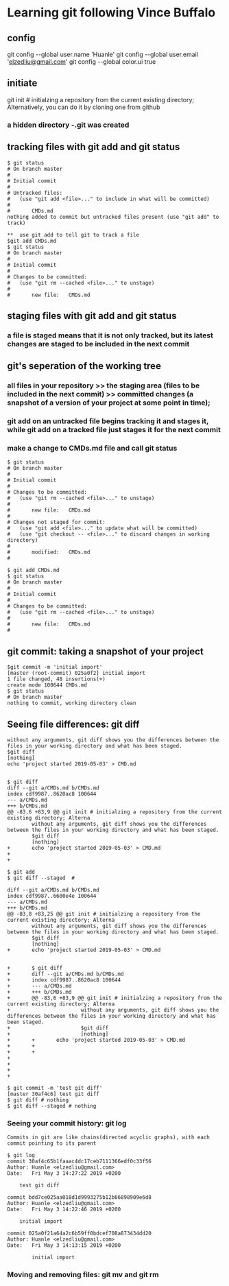 # Learning git following Vince Buffalo

## config
git config --global user.name 'Huanle'
git config --global user.email 'elzedliu@gmail.com'
git config --global color.ui true

## initiate 
git init # initialzing a repository from the current existing directory; Alternatively, you can do it by cloning one from github
### a hidden directory -.git was created

## tracking files with git add and git status
	$ git status
	# On branch master
	#
	# Initial commit
	#
	# Untracked files:
	#   (use "git add <file>..." to include in what will be committed)
	#
	#       CMDs.md
	nothing added to commit but untracked files present (use "git add" to track)
	
	**	use git add to tell git to track a file 
	$git add CMDs.md 
	$ git status
	# On branch master
	#
	# Initial commit
	#
	# Changes to be committed:
	#   (use "git rm --cached <file>..." to unstage)
	#
	#       new file:   CMDs.md
	
## staging files with git add and git status
### a file is staged means that it is not only tracked, but its latest changes are staged to be included in the next commit

## git's seperation of the working tree
### all files in your repository >> the staging area (files to be included in the next commit) >> committed changes (a snapshot of a version of your project at some point in time); 
### git add on an untracked file begins tracking  it and stages it, while git add on a tracked file just stages it for the next commit

### make a change to CMDs.md file and call git status
	$ git status
	# On branch master
	#
	# Initial commit
	#
	# Changes to be committed:
	#   (use "git rm --cached <file>..." to unstage)
	#
	#       new file:   CMDs.md
	#
	# Changes not staged for commit:
	#   (use "git add <file>..." to update what will be committed)
	#   (use "git checkout -- <file>..." to discard changes in working directory)
	#
	#       modified:   CMDs.md
	#
	
	$ git add CMDs.md
	$ git status
	# On branch master
	#
	# Initial commit
	#	
	# Changes to be committed:
	#   (use "git rm --cached <file>..." to unstage)
	#
	#       new file:   CMDs.md
	#

## git commit: taking a snapshot of your project
	$git commit -m 'initial import'
	[master (root-commit) 025a0f2] initial import
	1 file changed, 48 insertions(+)
	create mode 100644 CMDs.md
	$ git status
	# On branch master
	nothing to commit, working directory clean
	
## Seeing file differences: git diff
	without any arguments, git diff shows you the differences between the files in your working directory and what has been staged.
	$git diff
	[nothing]
	echo 'project started 2019-05-03' > CMD.md 
	
	
	$ git diff
	diff --git a/CMDs.md b/CMDs.md
	index cdf9987..8620ac8 100644
	--- a/CMDs.md
	+++ b/CMDs.md
	@@ -83,6 +83,9 @@ git init # initialzing a repository from the current existing directory; Alterna
			without any arguments, git diff shows you the differences between the files in your working directory and what has been staged.
			$git diff
			[nothing]
	+       echo 'project started 2019-05-03' > CMD.md
	+
	+       

	$ git add
	$ git diff --staged  #  
	
	diff --git a/CMDs.md b/CMDs.md
	index cdf9987..6600e4e 100644
	--- a/CMDs.md
	+++ b/CMDs.md
	@@ -83,8 +83,25 @@ git init # initialzing a repository from the current existing directory; Alterna
			without any arguments, git diff shows you the differences between the files in your working directory and what has been staged.
			$git diff
			[nothing]
	+       echo 'project started 2019-05-03' > CMD.md
	
	
	+       $ git diff
	+       diff --git a/CMDs.md b/CMDs.md
	+       index cdf9987..8620ac8 100644
	+       --- a/CMDs.md
	+       +++ b/CMDs.md
	+       @@ -83,6 +83,9 @@ git init # initialzing a repository from the current existing directory; Alterna
	+                       without any arguments, git diff shows you the differences between the files in your working directory and what has been staged.
	+                       $git diff
	+                       [nothing]
	+       +       echo 'project started 2019-05-03' > CMD.md
	+       +
	+       +
	+
	+
	+
	+
	
	$ git commit -m 'test git diff'
	[master 30af4c6] test git diff
	$ git diff # nothing
	$ git diff --staged # nothing
	
### Seeing your commit history: git log
	Commits in git are like chains(directed acyclic graphs), with each commit pointing to its parent
	
	$ git log
	commit 30af4c65b1faaac4dc17ceb7111366edf0c33f56
	Author: Huanle <elzedliu@gmail.com>
	Date:   Fri May 3 14:27:22 2019 +0200

		test git diff

	commit bdd7ce025aa018d1d9993275b12b66898909e6d8
	Author: Huanle <elzedliu@gmail.com>
	Date:   Fri May 3 14:22:46 2019 +0200

		initial import

	commit 025a0f21a64a2c6b59ff0bdcef708a873434dd20
	Author: Huanle <elzedliu@gmail.com>
	Date:   Fri May 3 14:13:15 2019 +0200

			initial import
	

### Moving and removing files: git mv and git rm
	



	
	





